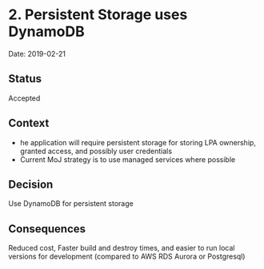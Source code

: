 # 2. Persistent Storage uses DynamoDB

Date: 2019-02-21

## Status

Accepted

## Context

* he application will require persistent storage for storing LPA ownership, granted access, and possibly user credentials
* Current MoJ strategy is to use managed services where possible

## Decision

Use DynamoDB for persistent storage

## Consequences

Reduced cost, Faster build and destroy times, and easier to run local versions for development (compared to AWS RDS Aurora or Postgresql)
